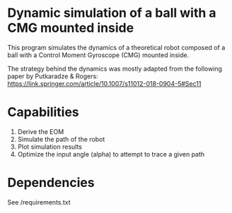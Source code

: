 # Dynamic simulation of a ball with a CMG mounted inside
This program simulates the dynamics of a theoretical robot composed of a ball with a Control Moment Gyroscope (CMG) mounted inside.

The strategy behind the dynamics was mostly adapted from the following paper by Putkaradze & Rogers:
https://link.springer.com/article/10.1007/s11012-018-0904-5#Sec11

# Capabilities
1. Derive the EOM
2. Simulate the path of the robot
3. Plot simulation results
4. Optimize the input angle (alpha) to attempt to trace a given path

# Dependencies
See /requirements.txt

